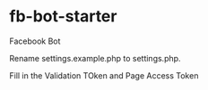 # fb-bot-starter
Facebook Bot

Rename settings.example.php to settings.php. 

Fill in the Validation TOken and Page Access Token
